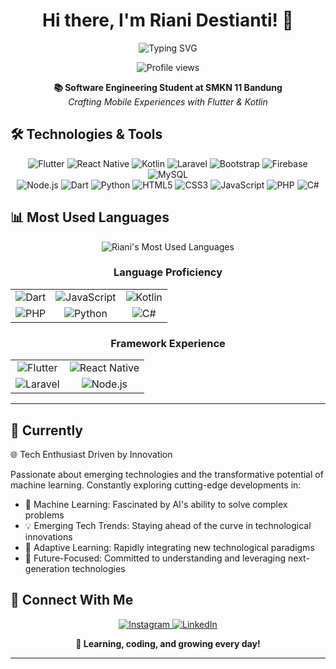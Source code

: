 <h1 align="center">Hi there, I'm Riani Destianti! 👋</h1>

<div align="center">
  <img src="https://readme-typing-svg.herokuapp.com?font=Montserrat&weight=600&size=24&pause=1000&color=00ADB5&center=true&vCenter=true&random=false&width=500&lines=Mobile+App+Development+Enthusiast;Flutter+Developer;Learning+Full+Stack+Development" alt="Typing SVG" />
</div>

<p align="center">
  <img src="https://komarev.com/ghpvc/?username=RianiDestianti&label=Visitors&color=00ADB5&style=flat" alt="Profile views" />
</p>

<div align="center">
  <b>📚 Software Engineering Student at SMKN 11 Bandung</b><br>
  <i>Crafting Mobile Experiences with Flutter & Kotlin</i>
</div>


<h2>🛠️ Technologies & Tools</h2>

<div align="center">
  <img src="https://img.shields.io/badge/Flutter-02569B?style=for-the-badge&logo=flutter&logoColor=white" alt="Flutter"/>
  <img src="https://img.shields.io/badge/React_Native-20232A?style=for-the-badge&logo=react&logoColor=61DAFB" alt="React Native"/>
  <img src="https://img.shields.io/badge/Kotlin-7F52FF?style=for-the-badge&logo=kotlin&logoColor=white" alt="Kotlin"/>
  <img src="https://img.shields.io/badge/Laravel-FF2D20?style=for-the-badge&logo=laravel&logoColor=white" alt="Laravel"/>
  <img src="https://img.shields.io/badge/Bootstrap-7952B3?style=for-the-badge&logo=bootstrap&logoColor=white" alt="Bootstrap"/>
  <img src="https://img.shields.io/badge/Firebase-FFCA28?style=for-the-badge&logo=firebase&logoColor=black" alt="Firebase"/>
  <img src="https://img.shields.io/badge/MySQL-4479A1?style=for-the-badge&logo=mysql&logoColor=white" alt="MySQL"/>
</div>

<div align="center">
  <img src="https://img.shields.io/badge/Node.js-339933?style=for-the-badge&logo=nodedotjs&logoColor=white" alt="Node.js"/>
  <img src="https://img.shields.io/badge/Dart-0175C2?style=for-the-badge&logo=dart&logoColor=white" alt="Dart"/>
  <img src="https://img.shields.io/badge/Python-3776AB?style=for-the-badge&logo=python&logoColor=white" alt="Python"/>
  <img src="https://img.shields.io/badge/HTML5-E34F26?style=for-the-badge&logo=html5&logoColor=white" alt="HTML5"/>
  <img src="https://img.shields.io/badge/CSS3-1572B6?style=for-the-badge&logo=css3&logoColor=white" alt="CSS3"/>
  <img src="https://img.shields.io/badge/JavaScript-F7DF1E?style=for-the-badge&logo=javascript&logoColor=black" alt="JavaScript"/>
  <img src="https://img.shields.io/badge/PHP-777BB4?style=for-the-badge&logo=php&logoColor=white" alt="PHP"/>
  <img src="https://img.shields.io/badge/C%23-239120?style=for-the-badge&logo=c-sharp&logoColor=white" alt="C#"/>
</div>

<h2>📊 Most Used Languages</h2>

<div align="center">
  <img src="https://github-readme-stats.vercel.app/api/top-langs/?username=RianiDestianti&theme=tokyonight&layout=compact&hide_border=true&bg_color=0D1117&title_color=00ADB5&text_color=FFFFFF" alt="Riani's Most Used Languages" />
</div>

<div align="center">
  <h3>Language Proficiency</h3>
  <table>
    <tr>
      <td align="center">
        <img src="https://img.shields.io/badge/Dart-90%25-0175C2?style=flat-square&logo=dart&logoColor=white&labelColor=0D1117" alt="Dart" />
      </td>
      <td align="center">
        <img src="https://img.shields.io/badge/JavaScript-85%25-F7DF1E?style=flat-square&logo=javascript&logoColor=F7DF1E&labelColor=0D1117" alt="JavaScript" />
      </td>
      <td align="center">
        <img src="https://img.shields.io/badge/Kotlin-80%25-7F52FF?style=flat-square&logo=kotlin&logoColor=white&labelColor=0D1117" alt="Kotlin" />
      </td>
    </tr>
    <tr>
      <td align="center">
        <img src="https://img.shields.io/badge/PHP-75%25-777BB4?style=flat-square&logo=php&logoColor=white&labelColor=0D1117" alt="PHP" />
      </td>
      <td align="center">
        <img src="https://img.shields.io/badge/Python-70%25-3776AB?style=flat-square&logo=python&logoColor=white&labelColor=0D1117" alt="Python" />
      </td>
      <td align="center">
        <img src="https://img.shields.io/badge/C%23-65%25-239120?style=flat-square&logo=c-sharp&logoColor=white&labelColor=0D1117" alt="C#" />
      </td>
    </tr>
  </table>
</div>

<div align="center">
  <h3>Framework Experience</h3>
  <table>
    <tr>
      <td align="center">
        <img src="https://img.shields.io/badge/Flutter-★★★★★-02569B?style=flat-square&logo=flutter&logoColor=white&labelColor=0D1117" alt="Flutter" />
      </td>
      <td align="center">
        <img src="https://img.shields.io/badge/React_Native-★★★★☆-61DAFB?style=flat-square&logo=react&logoColor=61DAFB&labelColor=0D1117" alt="React Native" />
      </td>
    </tr>
    <tr>
      <td align="center">
        <img src="https://img.shields.io/badge/Laravel-★★★★☆-FF2D20?style=flat-square&logo=laravel&logoColor=FF2D20&labelColor=0D1117" alt="Laravel" />
      </td>
      <td align="center">
        <img src="https://img.shields.io/badge/Node.js-★★★☆☆-339933?style=flat-square&logo=nodedotjs&logoColor=339933&labelColor=0D1117" alt="Node.js" />
      </td>
    </tr>
  </table>
</div>

---
<h2>🌟 Currently</h2>

🌐 Tech Enthusiast Driven by Innovation

Passionate about emerging technologies and the transformative potential of machine learning. Constantly exploring cutting-edge developments in:

- 🤖 Machine Learning: Fascinated by AI's ability to solve complex problems
- 💡 Emerging Tech Trends: Staying ahead of the curve in technological innovations
- 🧠 Adaptive Learning: Rapidly integrating new technological paradigms
- 🚀 Future-Focused: Committed to understanding and leveraging next-generation technologies

<h2>🤝 Connect With Me</h2>

<p align="center">
  <a href="https://www.instagram.com/rianidstiantii/">
    <img src="https://img.shields.io/badge/Instagram-E4405F?style=for-the-badge&logo=instagram&logoColor=white" alt="Instagram"/>
  </a>
  <a href="https://www.linkedin.com/in/riani-destianti-70504a323/">
    <img src="https://img.shields.io/badge/LinkedIn-0077B5?style=for-the-badge&logo=linkedin&logoColor=white" alt="LinkedIn"/>
  </a>
</p>

<div align="center">
  <b>💫 Learning, coding, and growing every day!</b>
</div>

---

